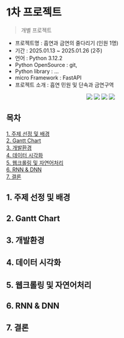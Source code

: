 # 1차 프로젝트
> 개별 프로젝트

- 프로젝트명 : 흡연과 금연의 줄다리기 (인원 1명)
- 기간 : 2025.01.13 ~ 2025.01.26 (2주)
- 언어 : Python 3.12.2
- Python OpenSource : git,
- Python library : ...
- micro Framework : FastAPI
- 프로젝트 소개 : 흡연 민원 및 단속과 금연구역

<div align=center>
  <img src="https://img.shields.io/badge/python-3776AB?style=for-the-badge&logo=python&logoColor=white"> 
  <img src="https://img.shields.io/badge/tensorflow-55ff55?style=for-the-badge&logo=fastapi&logoColor=white">
  <img src="https://img.shields.io/badge/sklearn-55ff55?style=for-the-badge&logo=fastapi&logoColor=white">
  <img src="https://img.shields.io/badge/fastapi-FF0000?style=for-the-badge&logo=fastapi&logoColor=white">
</div>

## 목차
[1. 주제 선정 및 배경]()<br>
[2. Gantt Chart]()<br>
[3. 개발환경]()<br>
[4. 데이터 시각화]()<br>
[5. 웹크롤링 및 자연어처리]()<br>
[6. RNN & DNN]()<br>
[7. 결론]()<br>

## 1. 주제 선정 및 배경

## 2. Gantt Chart

## 3. 개발환경

## 4. 데이터 시각화

## 5. 웹크롤링 및 자연어처리

## 6. RNN & DNN

## 7. 결론